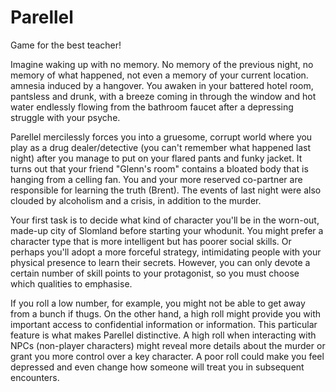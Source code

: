 # Parellel
Game for the best teacher!

Imagine waking up with no memory. No memory of the previous night, no memory of what happened, not even a memory of your current location.
amnesia induced by a hangover. You awaken in your battered hotel room, pantsless and drunk, with a breeze coming in through the window and hot water endlessly flowing from the bathroom faucet after a depressing struggle with your psyche.

Parellel mercilessly forces you into a gruesome, corrupt world where you play as a drug dealer/detective (you can't remember what happened last night) after you manage to put on your flared pants and funky jacket. It turns out that your friend "Glenn's room" contains a bloated body that is hanging from a celling fan. You and your more reserved co-partner are responsible for learning the truth (Brent). The events of last night were also clouded by alcoholism and a crisis, in addition to the murder.

Your first task is to decide what kind of character you'll be in the worn-out, made-up city of Slomland before starting your whodunit. You might prefer a character type that is more intelligent but has poorer social skills. Or perhaps you'll adopt a more forceful strategy, intimidating people with your physical presence to learn their secrets. However, you can only devote a certain number of skill points to your protagonist, so you must choose which qualities to emphasise.

If you roll a low number, for example, you might not be able to get away from a bunch if thugs. On the other hand, a high roll might provide you with important access to confidential information or information. This particular feature is what makes Parellel distinctive. A high roll when interacting with NPCs (non-player characters) might reveal more details about the murder or grant you more control over a key character. A poor roll could make you feel depressed and even change how someone will treat you in subsequent encounters.